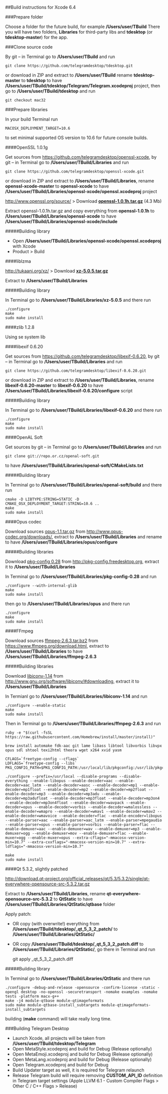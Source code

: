 ##Build instructions for Xcode 6.4

###Prepare folder

Choose a folder for the future build, for example **/Users/user/TBuild** There you will have two folders, **Libraries** for third-party libs and **tdesktop** (or **tdesktop-master**) for the app.

###Clone source code

By git – in Terminal go to **/Users/user/TBuild** and run

    git clone https://github.com/telegramdesktop/tdesktop.git

or download in ZIP and extract to **/Users/user/TBuild** rename **tdesktop-master** to **tdesktop** to have **/Users/user/TBuild/tdesktop/Telegram/Telegram.xcodeproj** project, then go to **/Users/user/TBuild/tdesktop** and run

    git checkout mac32

###Prepare libraries

In your build Terminal run

    MACOSX_DEPLOYMENT_TARGET=10.6

to set minimal supported OS version to 10.6 for future console builds.

####OpenSSL 1.0.1g

Get sources from https://github.com/telegramdesktop/openssl-xcode, by git – in Terminal go to **/Users/user/TBuild/Libraries** and run

    git clone https://github.com/telegramdesktop/openssl-xcode.git

or download in ZIP and extract to **/Users/user/TBuild/Libraries**, rename **openssl-xcode-master** to **openssl-xcode** to have **/Users/user/TBuild/Libraries/openssl-xcode/openssl.xcodeproj** project

http://www.openssl.org/source/ > Download [**openssl-1.0.1h.tar.gz**](http://www.openssl.org/source/openssl-1.0.1h.tar.gz) (4.3 Mb)

Extract openssl-1.0.1h.tar.gz and copy everything from **openssl-1.0.1h** to **/Users/user/TBuild/Libraries/openssl-xcode** to have **/Users/user/TBuild/Libraries/openssl-xcode/include**

#####Building library

* Open **/Users/user/TBuild/Libraries/openssl-xcode/openssl.xcodeproj** with Xcode
* Product > Build

####liblzma

http://tukaani.org/xz/ > Download [**xz-5.0.5.tar.gz**](http://tukaani.org/xz/xz-5.0.5.tar.gz)

Extract to **/Users/user/TBuild/Libraries**

#####Building library

In Terminal go to **/Users/user/TBuild/Libraries/xz-5.0.5** and there run

    ./configure
    make
    sudo make install

####zlib 1.2.8

Using se system lib

####libexif 0.6.20

Get sources from https://github.com/telegramdesktop/libexif-0.6.20, by git – in Terminal go to **/Users/user/TBuild/Libraries** and run

    git clone https://github.com/telegramdesktop/libexif-0.6.20.git

or download in ZIP and extract to **/Users/user/TBuild/Libraries**, rename **libexif-0.6.20-master** to **libexif-0.6.20** to have **/Users/user/TBuild/Libraries/libexif-0.6.20/configure** script

#####Building library

In Terminal go to **/Users/user/TBuild/Libraries/libexif-0.6.20** and there run

    ./configure
    make
    sudo make install

####OpenAL Soft

Get sources by git – in Terminal go to **/Users/user/TBuild/Libraries** and run

    git clone git://repo.or.cz/openal-soft.git

to have **/Users/user/TBuild/Libraries/openal-soft/CMakeLists.txt**

#####Building library

In Terminal go to **/Users/user/TBuild/Libraries/openal-soft/build** and there run

    cmake -D LIBTYPE:STRING=STATIC -D CMAKE_OSX_DEPLOYMENT_TARGET:STRING=10.6 ..
    make
    sudo make install

####Opus codec

Download sources [opus-1.1.tar.gz](http://downloads.xiph.org/releases/opus/opus-1.1.tar.gz) from http://www.opus-codec.org/downloads/, extract to **/Users/user/TBuild/Libraries** and rename to have **/Users/user/TBuild/Libraries/opus/configure**

#####Building libraries

Download [pkg-config 0.28](http://pkgconfig.freedesktop.org/releases/pkg-config-0.28.tar.gz) from http://pkg-config.freedesktop.org, extract it to **/Users/user/TBuild/Libraries**

In Terminal go to **/Users/user/TBuild/Libraries/pkg-config-0.28** and run

    ./configure --with-internal-glib
    make
    sudo make install

then go to **/Users/user/TBuild/Libraries/opus** and there run

    ./configure
    make
    sudo make install

####FFmpeg

Download sources [ffmpeg-2.6.3.tar.bz2](http://ffmpeg.org/releases/ffmpeg-2.6.3.tar.bz2) from https://www.ffmpeg.org/download.html, extract to **/Users/user/TBuild/Libraries** to have **/Users/user/TBuild/Libraries/ffmpeg-2.6.3**

#####Building libraries

Download [libiconv-1.14](http://ftp.gnu.org/pub/gnu/libiconv/libiconv-1.14.tar.gz) from http://www.gnu.org/software/libiconv/#downloading, extract it to **/Users/user/TBuild/Libraries**

In Termianl go to **/Users/user/TBuild/Libraries/libiconv-1.14** and run

    ./configure --enable-static
    make
    sudo make install

Then in Terminal go to **/Users/user/TBuild/Libraries/ffmpeg-2.6.3** and run

    ruby -e "$(curl -fsSL https://raw.githubusercontent.com/Homebrew/install/master/install)"

    brew install automake fdk-aac git lame libass libtool libvorbis libvpx opus sdl shtool texi2html theora wget x264 xvid yasm

    CFLAGS=`freetype-config --cflags`
    LDFLAGS=`freetype-config --libs`
    PKG_CONFIG_PATH=$PKG_CONFIG_PATH:/usr/local/lib/pkgconfig:/usr/lib/pkgconfig:/usr/X11/lib/pkgconfig

    ./configure --prefix=/usr/local --disable-programs --disable-everything --enable-libopus --enable-decoder=aac --enable-decoder=aac_latm --enable-decoder=aasc --enable-decoder=mp1 --enable-decoder=mp1float --enable-decoder=mp2 --enable-decoder=mp2float --enable-decoder=mp3 --enable-decoder=mp3adu --enable-decoder=mp3adufloat --enable-decoder=mp3float --enable-decoder=mp3on4 --enable-decoder=mp3on4float --enable-decoder=wavpack --enable-decoder=opus --enable-decoder=vorbis --enable-decoder=wmalossless --enable-decoder=wmapro --enable-decoder=wmav1 --enable-decoder=wmav2 --enable-decoder=wmavoice --enable-decoder=flac --enable-encoder=libopus --enable-parser=aac --enable-parser=aac_latm --enable-parser=mpegaudio --enable-parser=opus --enable-parser=vorbis --enable-parser=flac --enable-demuxer=aac --enable-demuxer=wav --enable-demuxer=mp3 --enable-demuxer=ogg --enable-demuxer=mov --enable-demuxer=flac --enable-muxer=ogg --enable-muxer=opus --extra-cflags="-mmacosx-version-min=10.7" --extra-cxxflags="-mmacosx-version-min=10.7" --extra-ldflags="-mmacosx-version-min=10.7"

    make
    sudo make install

####Qt 5.3.2, slightly patched

http://download.qt-project.org/official_releases/qt/5.3/5.3.2/single/qt-everywhere-opensource-src-5.3.2.tar.gz

Extract to **/Users/user/TBuild/Libraries**, rename **qt-everywhere-opensource-src-5.3.2** to **QtStatic** to have **/Users/user/TBuild/Libraries/QtStatic/qtbase** folder

Apply patch:

* OR copy (with overwrite!) everything from **/Users/user/TBuild/tdesktop/\_qt\_5\_3\_2\_patch/** to **/Users/user/TBuild/Libraries/QtStatic/**
* OR copy **/Users/user/TBuild/tdesktop/\_qt\_5\_3\_2\_patch.diff** to **/Users/user/TBuild/Libraries/QtStatic/**, go there in Terminal and run

    git apply _qt_5_3_2_patch.diff

#####Building library

In Terminal go to **/Users/user/TBuild/Libraries/QtStatic** and there run

    ./configure -debug-and-release -opensource -confirm-license -static -opengl desktop -no-openssl -securetransport -nomake examples -nomake tests -platform macx-g++
    make -j4 module-qtbase module-qtimageformats
    sudo make module-qtbase-install_subtargets module-qtimageformats-install_subtargets

building (**make** command) will take really long time.

###Building Telegram Desktop

* Launch Xcode, all projects will be taken from **/Users/user/TBuild/tdesktop/Telegram**
* Open MetaStyle.xcodeproj and build for Debug (Release optionally)
* Open MetaEmoji.xcodeproj and build for Debug (Release optionally)
* Open MetaLang.xcodeproj and build for Debug (Release optionally)
* Open Telegram.xcodeproj and build for Debug
* Build Updater target as well, it is required for Telegram relaunch
* Release Telegram build will require removing **CUSTOM_API_ID** definition in Telegram target settings (Apple LLVM 6.1 - Custom Compiler Flags > Other C / C++ Flags > Release)
